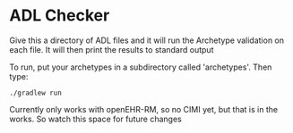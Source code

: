 # ADL Checker

Give this a directory of ADL files and it will run the Archetype validation on each file. It will then print the results to standard output

To run, put your archetypes in a subdirectory called 'archetypes'. Then type:

```./gradlew run```

Currently only works with openEHR-RM, so no CIMI yet, but that is in the works. So watch this space for future changes